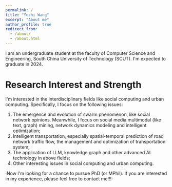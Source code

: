 ```yaml
---
permalink: /
title: "Yuzhi Wang"
excerpt: "About me"
author_profile: true
redirect_from: 
  - /about/
  - /about.html
---
```


I am an undergraduate student at the faculty of Computer Science and Engineering, South China University of Technology (SCUT). I'm expected to graduate in 2024.


Research Interest and Strength
======
I'm interested in the interdisciplinary fields like social computing and urban computing. Specifically, I focus on the following issues:
1. The emergence and evolution of swarm phenomenon, like social network opinions. Meanwhile, I focus on social media multimodal (like text, graph) mining, network dynamics modeling and intelligent optimization;
2. Intelligent transportation, especially spatial-temporal prediction of road network traffic flow, the management and optimization of transportation system;
3. The application of LLM, knowledge graph and other advanced AI technology in above fields;
4. Other interesting issues in social computing and urban computing.


·Now I'm looking for a chance to pursue PhD (or MPhil). If you are interested in my experience, please feel free to contact me!!!·

